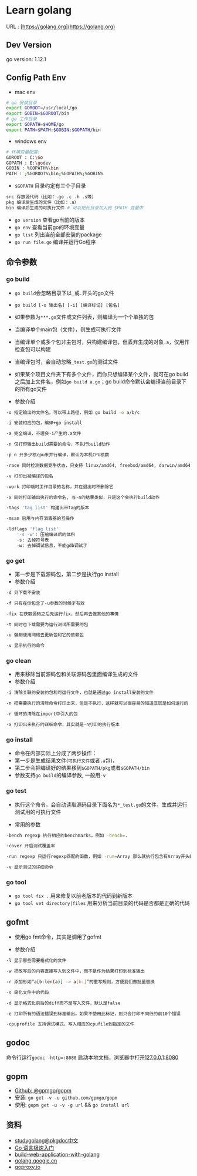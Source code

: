 # Learn golang

URL : [https://golang.org](https://golang.org)

## Dev Version

go version: 1.12.1

## Config Path Env

- mac env

```bash
# go 安装目录
export GOROOT=/usr/local/go
export GOBIN=$GOROOT/bin
# go 工作目录
export GOPATH=$HOME/go
export PATH=$PATH:$GOBIN:$GOPATH/bin
```

- windows env

```bash
# 环境变量配置:
GOROOT : C:\Go
GOPATH : E:\godev
GOBIN : %GOPATH%\bin
PATH : ;%GOROOT%\bin;%GOPATH%;%GOBIN%
```

- `$GOPATH` 目录约定有三个子目录

```bash
src 存放源代码（比如：.go .c .h .s等）
pkg 编译后生成的文件（比如：.a）
bin 编译后生成的可执行文件 # 可以把此目录加入到 $PATH 变量中
```

- `go version` 查看go当前的版本
- `go env` 查看当前go的环境变量
- `go list` 列出当前全部安装的package
- `go run file.go` 编译并运行Go程序

## 命令参数

### go build

- `go build`会忽略目录下以`_`或`.`开头的go文件
- `go build [-o 输出名] [-i] [编译标记] [包名]`
- 如果参数为`***.go`文件或文件列表，则编译为一个个单独的包
- 当编译单个main包（文件），则生成可执行文件
- 当编译单个或多个包非主包时，只构建编译包，但丢弃生成的对象`.a`，仅用作检查包可以构建
- 当编译包时，会自动忽略`_test.go`的测试文件
- 如果某个项目文件夹下有多个文件，而你只想编译某个文件，就可在go build之后加上文件名，例如`go build a.go`；go build命令默认会编译当前目录下的所有go文件

- 参数介绍

```bash
-o 指定输出的文件名，可以带上路径，例如 go build -o a/b/c

-i 安装相应的包，编译+go install

-a 完全编译，不理会-i产生的.a文件

-n 仅打印输出build需要的命令，不执行build动作

-p n 开多少核cpu来并行编译，默认为本机CPU核数

-race 同时检测数据竞争状态，只支持 linux/amd64, freebsd/amd64, darwin/amd64 和 windows/amd64

-v 打印出被编译的包名

-work 打印临时工作目录的名称，并在退出时不删除它

-x 同时打印输出执行的命令名, 与-n的结果类似，只是这个会执行build动作

-tags 'tag list' 构建出带tag的版本

-msan 启用与内存消毒器的互操作

-ldflags 'flag list'
    '-s -w': 压缩编译后的体积
    -s: 去掉符号表
    -w: 去掉调试信息，不能gdb调试了
```

### go get

- 第一步是下载源码包，第二步是执行go install
- 参数介绍

```bash
-d 只下载不安装

-f 只有在你包含了-u参数的时候才有效

-fix 在获取源码之后先运行fix，然后再去做其他的事情

-t 同时也下载需要为运行测试所需要的包

-u 强制使用网络去更新包和它的依赖包

-v 显示执行的命令
```

### go clean

- 用来移除当前源码包和关联源码包里面编译生成的文件
- 参数介绍

```bash
-i 清除关联的安装的包和可运行文件，也就是通过go install安装的文件

-n 把需要执行的清除命令打印出来，但是不执行，这样就可以很容易的知道底层是如何运行的

-r 循环的清除在import中引入的包

-x 打印出来执行的详细命令，其实就是-n打印的执行版本
```

### go install

- 命令在内部实际上分成了两步操作：
- 第一步是生成结果文件(`可执行文件`或者`.a`包)，
- 第二步会把编译好的结果移到`$GOPATH/pkg`或者`$GOPATH/bin`
- 参数支持`go build`的编译参数, 一般用`-v`

### go test

- 执行这个命令，会自动读取源码目录下面名为`*_test.go`的文件，生成并运行测试用的可执行文件

- 常用的参数

```bash
-bench regexp 执行相应的benchmarks，例如 -bench=.

-cover 开启测试覆盖率

-run regexp 只运行regexp匹配的函数，例如 -run=Array 那么就执行包含有Array开头的函数

-v 显示测试的详细命令
```

### go tool

- `go tool fix .` 用来修复以前老版本的代码到新版本
- `go tool vet directory|files` 用来分析当前目录的代码是否都是正确的代码

## gofmt

- 使用go fmt命令，其实是调用了gofmt

- 参数介绍

```bash
-l 显示那些需要格式化的文件

-w 把改写后的内容直接写入到文件中，而不是作为结果打印到标准输出

-r 添加形如“a[b:len(a)] -> a[b:]”的重写规则，方便我们做批量替换

-s 简化文件中的代码

-d 显示格式化前后的diff而不是写入文件，默认是false

-e 打印所有的语法错误到标准输出。如果不使用此标记，则只会打印不同行的前10个错误

-cpuprofile 支持调试模式，写入相应的cpufile到指定的文件
```

## godoc

命令行运行`godoc -http=:8080` 启动本地文档，浏览器中打开[127.0.0.1:8080](http://127.0.0.1:8080)

## gopm

- [Github: @gpmgo/gopm](https://github.com/gpmgo/gopm)
- 安装: `go get -v -u github.com/gpmgo/gopm`
- 使用: `gopm get -u -v -g url` && `go install url`

## 资料

- [studygolang@pkgdoc中文](https://studygolang.com/pkgdoc)
- [Go 语言极速入门](https://www.cnblogs.com/java-zhao/p/9942311.html)
- [build-web-application-with-golang](https://github.com/astaxie/build-web-application-with-golang)
- [golang.google.cn](https://golang.google.cn/doc/)
- [goproxy.io](https://goproxy.io)
